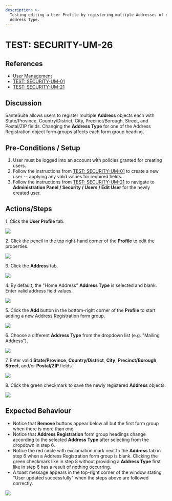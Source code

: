 ```yaml
---
description: >-
  Testing editing a User Profile by registering multiple Addresses of different
  Address Type.
---
```


# TEST: SECURITY-UM-26

## References

* [User Management](broken-reference)
* [TEST: SECURITY-UM-01](test-security-um-01.md)
* [TEST: SECURITY-UM-21](test-security-um-21.md)

## Discussion

SanteSuite allows users to register multiple **Address** objects each with State/Province, Country/District, City, Precinct/Borough, Street, and Postal/ZIP fields. Changing the **Address Type** for one of the Address Registration object form groups affects each form group heading.

## Pre-Conditions / Setup

1. User must be logged into an account with policies granted for creating users.
2. Follow the instructions from [TEST: SECURITY-UM-01](test-security-um-01.md) to create a new user -- applying any valid values for required fields.
3. Follow the instructions from [TEST: SECURITY-UM-21](test-security-um-21.md) to navigate to **Administration Panel / Security / Users / Edit User** for the newly created user.

## Actions/Steps

1\. Click the **User Profile** tab.

![](<../../../../../../../../.gitbook/assets/image (265).png>)

2\. Click the pencil in the top right-hand corner of the **Profile** to edit the properties.&#x20;

![](<../../../../../../../../.gitbook/assets/image (272).png>)

3\. Click the **Address** tab.

![](<../../../../../../../../.gitbook/assets/image (284).png>)

4\. By default, the "Home Address" **Address Type** is selected and blank. Enter valid address field values.

![](<../../../../../../../../.gitbook/assets/image (274).png>)

5\. Click the **Add** button in the bottom-right corner of the **Profile** to start adding a new Address Registration form group.

![](<../../../../../../../../.gitbook/assets/image (245).png>)

6\. Choose a different **Address Type** from the dropdown list (e.g. "Mailing Address").

![](<../../../../../../../../.gitbook/assets/image (259).png>)

7\. Enter valid **State/Province**, **Country/District**, **City**, **Precinct/Borough**, **Street**, and/or **Postal/ZIP** fields.

![](<../../../../../../../../.gitbook/assets/image (280).png>)

8\. Click the green checkmark to save the newly registered **Address** objects.

![](<../../../../../../../../.gitbook/assets/image (264).png>)

## Expected Behaviour

* Notice that **Remove** buttons appear below all but the first form group when there is more than one.
* Notice that **Address Registration** form group headings change according to the selected **Address Type** after selecting from the dropdown in step 6.
* Notice the red circle with exclamation mark next to the **Address** tab in step 6 when a Address Registration form group is blank. Clicking the green checkmark like in step 8 without providing a **Address Type** first like in step 6 has a result of nothing occurring.
* A toast message appears in the top-right corner of the window stating "User updated successfully" when the steps above are followed correctly.

![](<../../../../../../../../.gitbook/assets/image (269).png>)

